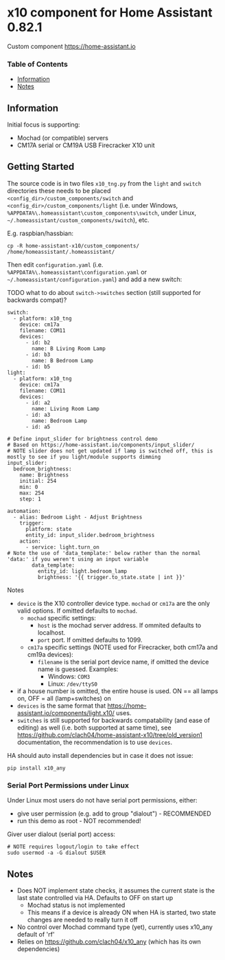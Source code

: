 # x10 component for Home Assistant 0.82.1

Custom component https://home-assistant.io


### Table of Contents
* [Information](#information)
* [Notes](#notes)


## Information

Initial focus is supporting:
  * Mochad (or compatible) servers
  * CM17A serial or CM19A USB Firecracker X10 unit

## Getting Started

The source code is in two files `x10_tng.py` from the `light` and `switch` directories
these needs to be placed
`<config_dir>/custom_components/switch` and `<config_dir>/custom_components/light`
(i.e. under Windows,
`%APPDATA%\.homeassistant\custom_components\switch`, under Linux,
`~/.homeassistant/custom_components/switch`), etc.

E.g. raspbian/hassbian:

    cp -R home-assistant-x10/custom_components/ /home/homeassistant/.homeassistant/

Then edit `configuration.yaml`
(i.e. `%APPDATA%\.homeassistant\configuration.yaml` or
`~/.homeassistant/configuration.yaml`) and add a new switch:

TODO what to do about `switch->switches` section (still supported for backwards compat)?

    switch:
      - platform: x10_tng
        device: cm17a
        filename: COM11
        devices:
          - id: b2
            name: B Living Room Lamp
          - id: b3
            name: B Bedroom Lamp
          - id: b5
    light:
      - platform: x10_tng
        device: cm17a
        filename: COM11
        devices:
          - id: a2
            name: Living Room Lamp
          - id: a3
            name: Bedroom Lamp
          - id: a5

    # Define input_slider for brightness control demo
    # Based on https://home-assistant.io/components/input_slider/
    # NOTE slider does not get updated if lamp is switched off, this is mostly to see if you light/module supports dimming
    input_slider:
      bedroom_brightness:
        name: Brightness
        initial: 254
        min: 0
        max: 254
        step: 1

    automation:
      - alias: Bedroom Light - Adjust Brightness
        trigger:
          platform: state
          entity_id: input_slider.bedroom_brightness
        action:
          - service: light.turn_on
    # Note the use of 'data_template:' below rather than the normal 'data:' if you weren't using an input variable
            data_template:
              entity_id: light.bedroom_lamp
              brightness: '{{ trigger.to_state.state | int }}'

Notes

  * `device` is the X10 controller device type. `mochad` or `cm17a` are the only valid options. If omitted defaults to `mochad`.
      * `mochad` specific settings:
          * `host` is the mochad server address. If ommited defaults to localhost.
          * `port` port.  If omitted defaults to 1099.
      * `cm17a` specific settings (NOTE used for Firecracker, both cm17a and cm19a devices):
          * `filename` is the serial port device name, if omitted the device name is guessed. Examples:
              * Windows: `COM3`
              * Linux: `/dev/ttyS0`
  * if a house number is omitted, the entire house is used. ON == all lamps on, OFF = all (lamp+switches) on
  * `devices` is the same format that https://home-assistant.io/components/light.x10/ uses.
  * `switches` is still supported for backwards compatability (and ease of editing) as well (i.e. both supported at same time), see https://github.com/clach04/home-assistant-x10/tree/old_version1 documentation, the recommendation is to use `devices`.

HA should auto install dependencies but in case it does not issue:

    pip install x10_any

### Serial Port Permissions under Linux

Under Linux most users do not have serial port permissions,
either:

  * give user permission (e.g. add to group "dialout") - RECOMMENDED
  * run this demo as root - NOT recommended!

Giver user dialout (serial port) access:

    # NOTE requires logout/login to take effect
    sudo usermod -a -G dialout $USER

## Notes

  * Does NOT implement state checks, it assumes the current state is the last state controlled via HA. Defaults to OFF on start up
    * Mochad status is not implemented
    * This means if a device is already ON when HA is started, two state changes are needed to really turn it off
  * No control over Mochad command type (yet), currently uses x10_any default of 'rf'
  * Relies on https://github.com/clach04/x10_any (which has its own dependencies)
